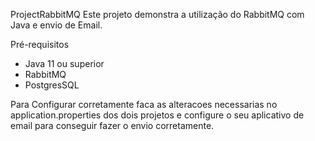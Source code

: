 ProjectRabbitMQ Este projeto demonstra a utilização do RabbitMQ com Java e envio de Email.

Pré-requisitos

- Java 11 ou superior
- RabbitMQ
- PostgresSQL

Para Configurar corretamente faca as alteracoes necessarias no application.properties dos dois projetos e configure o seu aplicativo de email para conseguir fazer o envio corretamente.
